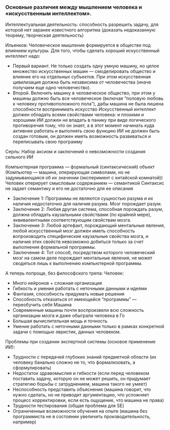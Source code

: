 ### Основные различия между мышлением человека и «искусственным интеллектом».


Интеллектуальная деятельность: способность разрешить задачу, для которой нет заранее известного алгоритма (доказать недоказанную теорему, творческая деятельность)

Ильенков: 
Человеческое мышление формируется в обществе под влиянием культуры. Для того, чтобы сделать хороший искусственный интеллект надо: 
* Первый вариант. Не только создать одну умную машину, но целое множество искусственных машин — смоделировать общество и влияние его на отдельных субъектов. При этом искусственная цивилизация должна быть независима от человечества (иначе получаем еще одно человечество).
* Второй. Включить машину в человеческое общество, при этом у машины должно быть все человеческое (включая “половую любовь к человеку противоположного пола”), дабы машина не была лишена способности воспринимать искусство
Искусственный интеллект должен обладать всеми свойствами человека: и плохими и хорошими
ИИ должен не впадать в панику при виде логического противоречия тому, что он знает, а в этот момент начинать куда активнее работать и выполнять свою функцию
ИИ не должен быть создан готовым, он должен иметь возможность развиваться и переписывать свою программу

Серль:  Набор аксиом и заключений о невозможности создания сильного ИИ

Компьютерная программа — формальный (синтаксический) объект (Компьютер — машина, оперирующая символами, но не задумывающаяся об их значении (эксперимент с китайской комнатой))
Человек оперирует смысловым содержанием — семантикой
Синтаксис не задает семантику и его не достаточно для ее описания
* Заключение 1: Программы не являются сущностью разума и их наличия недостаточно для наличия разума. Мозг порождает разум.
* Заключение 2: Любая другая система, способная порождать разум, должна обладать каузальными свойствами (по крайней мере), эквивалентными соответствующим свойствам мозга.
* Заключение 3: Любой артефакт, порождающий ментальные явления, любой искусственный мозг должен иметь способность вопроизводить специфические каузальные свойства мозга, и наличия этих свойств невозможно добиться только за счет выполнения формальной программы.
* Заключение 4: Тот способ, посредством которого человеческий мозг на самом деле порождает ментальные явления, не может сводиться лишь к выполнению компьютерной программы.

А теперь попроще, без философского трепа:
Человек: 
* Много нейронов + сложная организация
* Гибкость и умение работать с неточными данными и идеями
* Фантазия, способность придумать новые решения
* Способность отказаться от имеющейся “программы” — переобучить себя
Машина
* Современные машины почти воспроизвели всю сложность организации мозга и даже обыграли человека в Го
* Большая вычислительная мощь и точность
* Умение работать с неточными данными только в рамках конкретной задачи с помощью эвристик, данных человеком. 

Проблемы при создании экспертной системы (основое применение ИИ): 
* Трудности с передачей глубоких знаний предметной области (их человеку банально сложно не то, что формализовать, а сформулировать)
* Недостаток здравомыслия и гибкости (если перед человеком поставить задачу, которую он не может решить, он придумает стратегию борьбы с затруднением, машина такого не умеет) 
* Неспособность представить объяснения (машина говорит, что нужно сделать, но не приводит аргументацию, что усложняет процесс корректировки, если есть ощущение, что машина не права)
* Трудности тестирования (общая проблема для SE)
* Ограниченные возможности обучения на опыте (машина без программиста не в состоянии увеличить производительность, например)
